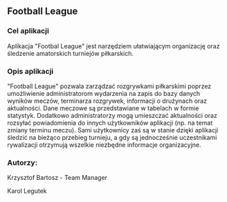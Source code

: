 ## Football League ## 


### Cel aplikacji ### 

Aplikacja "Footbal League" jest narzędziem ułatwiającym organizację oraz śledzenie amatorskich turniejów piłkarskich.


### Opis aplikacji ###


"Football League" pozwala zarządzać rozgrywkami piłkarskimi poprzez umożliwienie administratorom wydarzenia na zapis do bazy danych wyników meczów, terminarza rozgrywek, informacji o drużynach oraz aktualności. Dane meczowe są przedstawiane w tabelach w formie statystyk. Dodatkowo administratorzy mogą umieszczać aktualności oraz rozsyłać powiadomienia do innych użytkowników aplikacji (np. na temat zmiany terminu meczu). Sami użytkownicy zaś są w stanie dzięki aplikacji śledzić na bieżąco przebieg turnieju, a gdy są jednocześnie uczestnikami rywalizacji otrzymują wszelkie niezbędne informacje organizacyjne.


### Autorzy: ###

Krzysztof Bartosz - Team Manager

Karol Legutek
